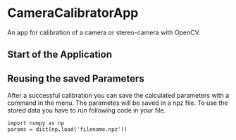 # CameraCalibratorApp

An app for calibration of a camera or stereo-camera with OpenCV.

## Start of the Application

## Reusing the saved Parameters

After a successful calibration you can save the calculated parameters with a command in the menu.
The parametes will be saved in a npz file. To use the stored data you have to run following code in your file.

```
import numpy as np
params = dict(np.load('filename.npz'))
```
